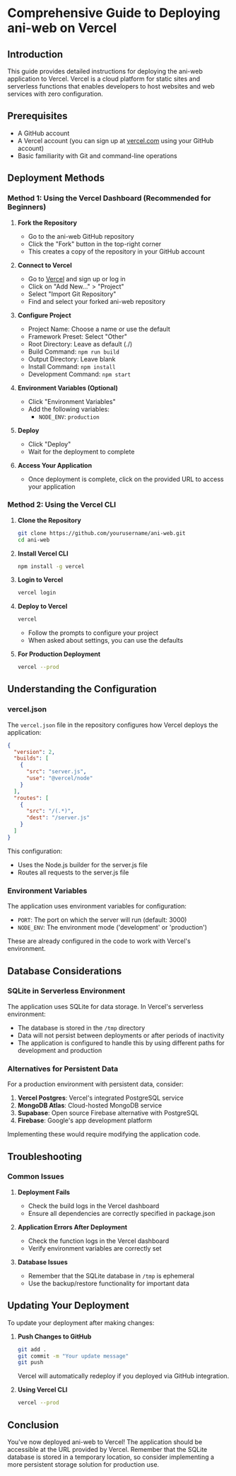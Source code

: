 # Comprehensive Guide to Deploying ani-web on Vercel

## Introduction

This guide provides detailed instructions for deploying the ani-web application to Vercel. Vercel is a cloud platform for static sites and serverless functions that enables developers to host websites and web services with zero configuration.

## Prerequisites

- A GitHub account
- A Vercel account (you can sign up at [vercel.com](https://vercel.com) using your GitHub account)
- Basic familiarity with Git and command-line operations

## Deployment Methods

### Method 1: Using the Vercel Dashboard (Recommended for Beginners)

1. **Fork the Repository**
   - Go to the ani-web GitHub repository
   - Click the "Fork" button in the top-right corner
   - This creates a copy of the repository in your GitHub account

2. **Connect to Vercel**
   - Go to [Vercel](https://vercel.com/) and sign up or log in
   - Click on "Add New..." > "Project"
   - Select "Import Git Repository"
   - Find and select your forked ani-web repository

3. **Configure Project**
   - Project Name: Choose a name or use the default
   - Framework Preset: Select "Other"
   - Root Directory: Leave as default (./)
   - Build Command: `npm run build`
   - Output Directory: Leave blank
   - Install Command: `npm install`
   - Development Command: `npm start`

4. **Environment Variables (Optional)**
   - Click "Environment Variables"
   - Add the following variables:
     - `NODE_ENV`: `production`

5. **Deploy**
   - Click "Deploy"
   - Wait for the deployment to complete

6. **Access Your Application**
   - Once deployment is complete, click on the provided URL to access your application

### Method 2: Using the Vercel CLI

1. **Clone the Repository**
   ```bash
   git clone https://github.com/yourusername/ani-web.git
   cd ani-web
   ```

2. **Install Vercel CLI**
   ```bash
   npm install -g vercel
   ```

3. **Login to Vercel**
   ```bash
   vercel login
   ```

4. **Deploy to Vercel**
   ```bash
   vercel
   ```
   - Follow the prompts to configure your project
   - When asked about settings, you can use the defaults

5. **For Production Deployment**
   ```bash
   vercel --prod
   ```

## Understanding the Configuration

### vercel.json

The `vercel.json` file in the repository configures how Vercel deploys the application:

```json
{
  "version": 2,
  "builds": [
    {
      "src": "server.js",
      "use": "@vercel/node"
    }
  ],
  "routes": [
    {
      "src": "/(.*)",
      "dest": "/server.js"
    }
  ]
}
```

This configuration:
- Uses the Node.js builder for the server.js file
- Routes all requests to the server.js file

### Environment Variables

The application uses environment variables for configuration:

- `PORT`: The port on which the server will run (default: 3000)
- `NODE_ENV`: The environment mode ('development' or 'production')

These are already configured in the code to work with Vercel's environment.

## Database Considerations

### SQLite in Serverless Environment

The application uses SQLite for data storage. In Vercel's serverless environment:

- The database is stored in the `/tmp` directory
- Data will not persist between deployments or after periods of inactivity
- The application is configured to handle this by using different paths for development and production

### Alternatives for Persistent Data

For a production environment with persistent data, consider:

1. **Vercel Postgres**: Vercel's integrated PostgreSQL service
2. **MongoDB Atlas**: Cloud-hosted MongoDB service
3. **Supabase**: Open source Firebase alternative with PostgreSQL
4. **Firebase**: Google's app development platform

Implementing these would require modifying the application code.

## Troubleshooting

### Common Issues

1. **Deployment Fails**
   - Check the build logs in the Vercel dashboard
   - Ensure all dependencies are correctly specified in package.json

2. **Application Errors After Deployment**
   - Check the function logs in the Vercel dashboard
   - Verify environment variables are correctly set

3. **Database Issues**
   - Remember that the SQLite database in `/tmp` is ephemeral
   - Use the backup/restore functionality for important data

## Updating Your Deployment

To update your deployment after making changes:

1. **Push Changes to GitHub**
   ```bash
   git add .
   git commit -m "Your update message"
   git push
   ```
   Vercel will automatically redeploy if you deployed via GitHub integration.

2. **Using Vercel CLI**
   ```bash
   vercel --prod
   ```

## Conclusion

You've now deployed ani-web to Vercel! The application should be accessible at the URL provided by Vercel. Remember that the SQLite database is stored in a temporary location, so consider implementing a more persistent storage solution for production use.